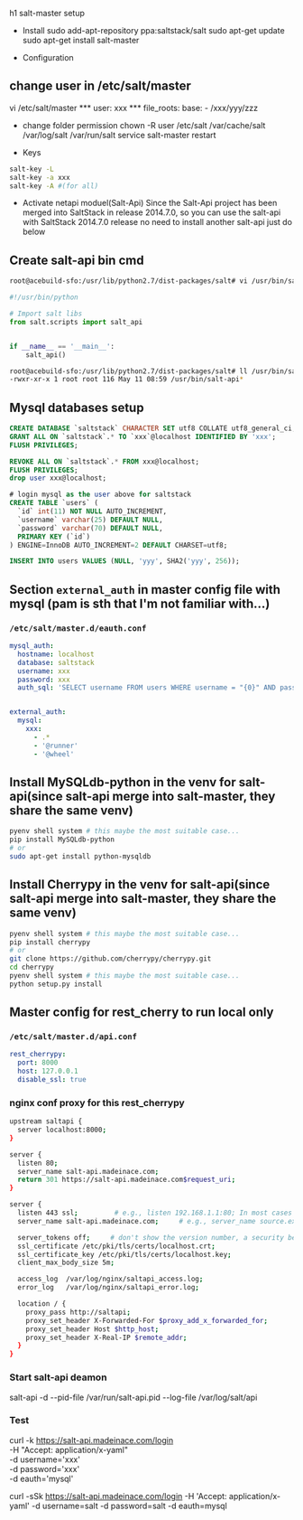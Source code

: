 h1 salt-master setup

* Install
sudo add-apt-repository ppa:saltstack/salt
sudo apt-get update
sudo apt-get install salt-master

* Configuration
## change user in /etc/salt/master
vi /etc/salt/master
*** user: xxx
*** file_roots:
   base:
     - /xxx/yyy/zzz

* change folder permission
chown -R user /etc/salt /var/cache/salt /var/log/salt /var/run/salt
service salt-master restart


* Keys
```sh
salt-key -L
salt-key -a xxx 
salt-key -A #(for all)
```

* Activate netapi moduel(Salt-Api)
		Since the Salt-Api project has been merged into SaltStack in release 2014.7.0, so you can use the salt-api with SaltStack 2014.7.0 release
		no need to install another salt-api 
		just do below
## Create salt-api bin cmd
```sh
root@acebuild-sfo:/usr/lib/python2.7/dist-packages/salt# vi /usr/bin/salt-api
```
```python
#!/usr/bin/python

# Import salt libs
from salt.scripts import salt_api


if __name__ == '__main__':
    salt_api()
```
```sh
root@acebuild-sfo:/usr/lib/python2.7/dist-packages/salt# ll /usr/bin/salt-api
-rwxr-xr-x 1 root root 116 May 11 08:59 /usr/bin/salt-api*
```

## Mysql databases setup
```sql
CREATE DATABASE `saltstack` CHARACTER SET utf8 COLLATE utf8_general_ci;
GRANT ALL ON `saltstack`.* TO `xxx`@localhost IDENTIFIED BY 'xxx';
FLUSH PRIVILEGES;

REVOKE ALL ON `saltstack`.* FROM xxx@localhost;
FLUSH PRIVILEGES;
drop user xxx@localhost;
```
```sql
# login mysql as the user above for saltstack
CREATE TABLE `users` (
  `id` int(11) NOT NULL AUTO_INCREMENT,
  `username` varchar(25) DEFAULT NULL,
  `password` varchar(70) DEFAULT NULL,
  PRIMARY KEY (`id`)
) ENGINE=InnoDB AUTO_INCREMENT=2 DEFAULT CHARSET=utf8;

INSERT INTO users VALUES (NULL, 'yyy', SHA2('yyy', 256));
```

## Section `external_auth` in master config file with mysql (pam is sth that I'm not familiar with...)
### `/etc/salt/master.d/eauth.conf`
```yaml
mysql_auth:
  hostname: localhost
  database: saltstack
  username: xxx
  password: xxx
  auth_sql: 'SELECT username FROM users WHERE username = "{0}" AND password = SHA2("{1}", 256)'


external_auth:
  mysql:
    xxx:
      - .*
      - '@runner'
      - '@wheel'
```

## Install MySQLdb-python in the venv for salt-api(since salt-api merge into salt-master, they share the same venv)
```sh
pyenv shell system # this maybe the most suitable case...
pip install MySQLdb-python
# or 
sudo apt-get install python-mysqldb
```

## Install Cherrypy in the venv for salt-api(since salt-api merge into salt-master, they share the same venv)
```sh
pyenv shell system # this maybe the most suitable case...
pip install cherrypy
# or
git clone https://github.com/cherrypy/cherrypy.git
cd cherrypy
pyenv shell system # this maybe the most suitable case...
python setup.py install
```

## Master config for rest_cherry to run local only
### `/etc/salt/master.d/api.conf`
```yaml
rest_cherrypy:
  port: 8000
  host: 127.0.0.1
  disable_ssl: true
```

### nginx conf proxy for this rest_cherrypy
```sh
upstream saltapi {
  server localhost:8000;
}

server {
  listen 80;
  server_name salt-api.madeinace.com;
  return 301 https://salt-api.madeinace.com$request_uri;
}

server {
  listen 443 ssl;         # e.g., listen 192.168.1.1:80; In most cases *:80 is a good idea
  server_name salt-api.madeinace.com;     # e.g., server_name source.example.com;

  server_tokens off;     # don't show the version number, a security best practice
  ssl_certificate /etc/pki/tls/certs/localhost.crt;
  ssl_certificate_key /etc/pki/tls/certs/localhost.key;
  client_max_body_size 5m;

  access_log  /var/log/nginx/saltapi_access.log;
  error_log   /var/log/nginx/saltapi_error.log;

  location / {
    proxy_pass http://saltapi;
    proxy_set_header X-Forwarded-For $proxy_add_x_forwarded_for;
    proxy_set_header Host $http_host;
    proxy_set_header X-Real-IP $remote_addr;
  }
}
```

### Start salt-api deamon
salt-api -d --pid-file /var/run/salt-api.pid --log-file /var/log/salt/api

### Test
curl -k https://salt-api.madeinace.com/login \
        -H "Accept: application/x-yaml" \
        -d username='xxx' \
        -d password='xxx' \
        -d eauth='mysql'

curl -sSk https://salt-api.madeinace.com/login -H 'Accept: application/x-yaml' -d username=salt -d password=salt -d eauth=mysql